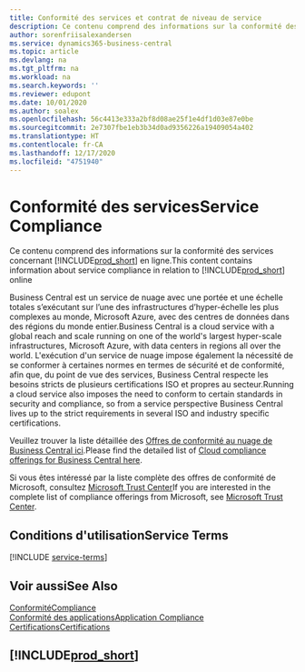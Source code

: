 ```yaml
---
title: Conformité des services et contrat de niveau de service
description: Ce contenu comprend des informations sur la conformité des services concernant Business Central Online.
author: sorenfriisalexandersen
ms.service: dynamics365-business-central
ms.topic: article
ms.devlang: na
ms.tgt_pltfrm: na
ms.workload: na
ms.search.keywords: ''
ms.reviewer: edupont
ms.date: 10/01/2020
ms.author: soalex
ms.openlocfilehash: 56c4413e333a2bf8d08ae25f1e4df1d03e87e0be
ms.sourcegitcommit: 2e7307fbe1eb3b34d0ad9356226a19409054a402
ms.translationtype: HT
ms.contentlocale: fr-CA
ms.lasthandoff: 12/17/2020
ms.locfileid: "4751940"
---
```

# <a name="service-compliance"></a><span data-ttu-id="4328f-103">Conformité des services</span><span class="sxs-lookup"><span data-stu-id="4328f-103">Service Compliance</span></span>

<span data-ttu-id="4328f-104">Ce contenu comprend des informations sur la conformité des services concernant [!INCLUDE[prod_short](../includes/prod_short.md)] en ligne.</span><span class="sxs-lookup"><span data-stu-id="4328f-104">This content contains information about service compliance in relation to [!INCLUDE[prod_short](../includes/prod_short.md)] online</span></span>  

<span data-ttu-id="4328f-105">Business Central est un service de nuage avec une portée et une échelle totales s’exécutant sur l’une des infrastructures d’hyper-échelle les plus complexes au monde, Microsoft Azure, avec des centres de données dans des régions du monde entier.</span><span class="sxs-lookup"><span data-stu-id="4328f-105">Business Central is a cloud service with a global reach and scale running on one of the world's largest hyper-scale infrastructures, Microsoft Azure, with data centers in regions all over the world.</span></span> <span data-ttu-id="4328f-106">L'exécution d'un service de nuage impose également la nécessité de se conformer à certaines normes en termes de sécurité et de conformité, afin que, du point de vue des services, Business Central respecte les besoins stricts de plusieurs certifications ISO et propres au secteur.</span><span class="sxs-lookup"><span data-stu-id="4328f-106">Running a cloud service also imposes the need to conform to certain standards in security and compliance, so from a service perspective Business Central lives up to the strict requirements in several ISO and industry specific certifications.</span></span>

<span data-ttu-id="4328f-107">Veuillez trouver la liste détaillée des [Offres de conformité au nuage de Business Central ici](https://aka.ms/d365-compliance-list).</span><span class="sxs-lookup"><span data-stu-id="4328f-107">Please find the detailed list of [Cloud compliance offerings for Business Central here](https://aka.ms/d365-compliance-list).</span></span>

<span data-ttu-id="4328f-108">Si vous êtes intéressé par la liste complète des offres de conformité de Microsoft, consultez [Microsoft Trust Center](https://www.microsoft.com/trustcenter/compliance/complianceofferings)</span><span class="sxs-lookup"><span data-stu-id="4328f-108">If you are interested in the complete list of compliance offerings from Microsoft, see [Microsoft Trust Center](https://www.microsoft.com/trustcenter/compliance/complianceofferings).</span></span>

## <a name="service-terms"></a><span data-ttu-id="4328f-109">Conditions d'utilisation</span><span class="sxs-lookup"><span data-stu-id="4328f-109">Service Terms</span></span>

[!INCLUDE [service-terms](../includes/service-terms.md)]

## <a name="see-also"></a><span data-ttu-id="4328f-110">Voir aussi</span><span class="sxs-lookup"><span data-stu-id="4328f-110">See Also</span></span>

[<span data-ttu-id="4328f-111">Conformité</span><span class="sxs-lookup"><span data-stu-id="4328f-111">Compliance</span></span>](compliance-overview.md)  
[<span data-ttu-id="4328f-112">Conformité des applications</span><span class="sxs-lookup"><span data-stu-id="4328f-112">Application Compliance</span></span>](compliance-application-compliance.md)  
[<span data-ttu-id="4328f-113">Certifications</span><span class="sxs-lookup"><span data-stu-id="4328f-113">Certifications</span></span>](compliance-certifications.md)  

## [!INCLUDE[prod_short](../includes/free_trial_md.md)]  
